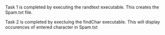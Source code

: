Task 1 is completed by executing the randtext executable. This creates the Spam.txt file.

Task 2 is completed by exectuing the findChar executable. This will display occurences of entered character in Spam.txt

